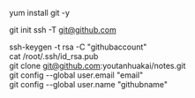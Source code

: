 yum install git -y

git init
ssh -T git@github.com

ssh-keygen -t rsa -C "githubaccount"  
cat /root/.ssh/id_rsa.pub  
git clone git@github.com:youtanhuakai/notes.git  
git config --global user.email "email"  
git config --global user.name "githubname"  
